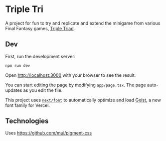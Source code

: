 # Triple Tri

A project for fun to try and replicate and extend the minigame from various Final Fantasy games, [Triple Triad](https://en.wikipedia.org/wiki/Triple_Triad).

## Dev

First, run the development server:

```bash
npm run dev
```

Open [http://localhost:3000](http://localhost:3000) with your browser to see the result.

You can start editing the page by modifying `app/page.tsx`. The page auto-updates as you edit the file.

This project uses [`next/font`](https://nextjs.org/docs/app/building-your-application/optimizing/fonts) to automatically optimize and load [Geist](https://vercel.com/font), a new font family for Vercel.

## Technologies
Uses https://github.com/mui/pigment-css
